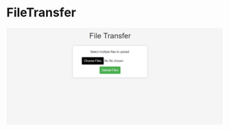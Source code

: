 # FileTransfer

![Alt Text](https://github.com/nachiketgalande1609/FileTransfer/blob/main/screenshots/app.png)
